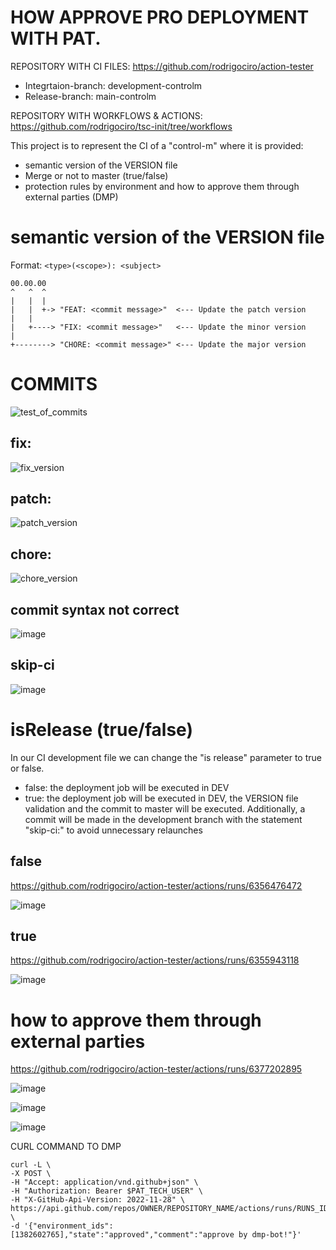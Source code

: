 # HOW APPROVE PRO DEPLOYMENT WITH PAT.

REPOSITORY WITH CI FILES: https://github.com/rodrigociro/action-tester
  - Integrtaion-branch: development-controlm
  - Release-branch: main-controlm
  
REPOSITORY WITH WORKFLOWS & ACTIONS: https://github.com/rodrigociro/tsc-init/tree/workflows

This project is to represent the CI of a "control-m" where it is provided:

- semantic version of the VERSION file
- Merge or not to master (true/false)
- protection rules by environment and how to approve them through external parties (DMP)


# semantic version of the VERSION file

Format: `<type>(<scope>): <subject>`
```
00.00.00
^   ^  ^
|   |  |
|   |  +-> "FEAT: <commit message>"  <--- Update the patch version
|   |
|   +----> "FIX: <commit message>"   <--- Update the minor version  
|
+--------> "CHORE: <commit message>" <--- Update the major version
```

# COMMITS


![test_of_commits](https://github.com/rodrigociro/tsc-init/assets/23638418/8f68da41-d358-433c-b01b-fcc0c26bbe8d)



## fix:


![fix_version](https://github.com/rodrigociro/tsc-init/assets/23638418/789ca14a-470a-43db-a4f6-bb883b22baaa)



## patch:


![patch_version](https://github.com/rodrigociro/tsc-init/assets/23638418/402e0085-74f1-44aa-a046-ef70d210763c)



## chore:


![chore_version](https://github.com/rodrigociro/tsc-init/assets/23638418/e04f4c03-21ce-4e38-a965-3ef9179a7642)



## commit syntax not correct


![image](https://github.com/rodrigociro/tsc-init/assets/23638418/c143c13e-5e58-4932-9710-c3a6ed6b496c)



## skip-ci


![image](https://github.com/rodrigociro/tsc-init/assets/23638418/125586da-54ed-40ad-98ea-e27a3526dde5)



# isRelease (true/false)

In our CI development file we can change the "is release" parameter to true or false.
- false: the deployment job will be executed in DEV
- true: the deployment job will be executed in DEV, the VERSION file validation and the commit to master will be executed. Additionally, a commit will be made in the development branch with the statement "skip-ci:" to avoid unnecessary relaunches

## false 
https://github.com/rodrigociro/action-tester/actions/runs/6356476472



![image](https://github.com/rodrigociro/tsc-init/assets/23638418/a16907f7-17b4-4be3-8723-32c70890e6b6)



## true
https://github.com/rodrigociro/action-tester/actions/runs/6355943118



![image](https://github.com/rodrigociro/tsc-init/assets/23638418/5b9af264-f1b3-455b-842c-763e8a02d033)




# how to approve them through external parties
https://github.com/rodrigociro/action-tester/actions/runs/6377202895



![image](https://github.com/rodrigociro/tsc-init/assets/23638418/aa8b5c9c-d7d5-47bb-9445-6723a7010312)



![image](https://github.com/rodrigociro/tsc-init/assets/23638418/f251cb78-5be3-445d-aa84-d74599c74190)



![image](https://github.com/rodrigociro/tsc-init/assets/23638418/57f320f9-303a-4959-a272-88847cad0921)



CURL COMMAND TO DMP

```
curl -L \
-X POST \
-H "Accept: application/vnd.github+json" \
-H "Authorization: Bearer $PAT_TECH_USER" \
-H "X-GitHub-Api-Version: 2022-11-28" \
https://api.github.com/repos/OWNER/REPOSITORY_NAME/actions/runs/RUNS_ID/pending_deployments \
-d '{"environment_ids":[1382602765],"state":"approved","comment":"approve by dmp-bot!"}'
```








